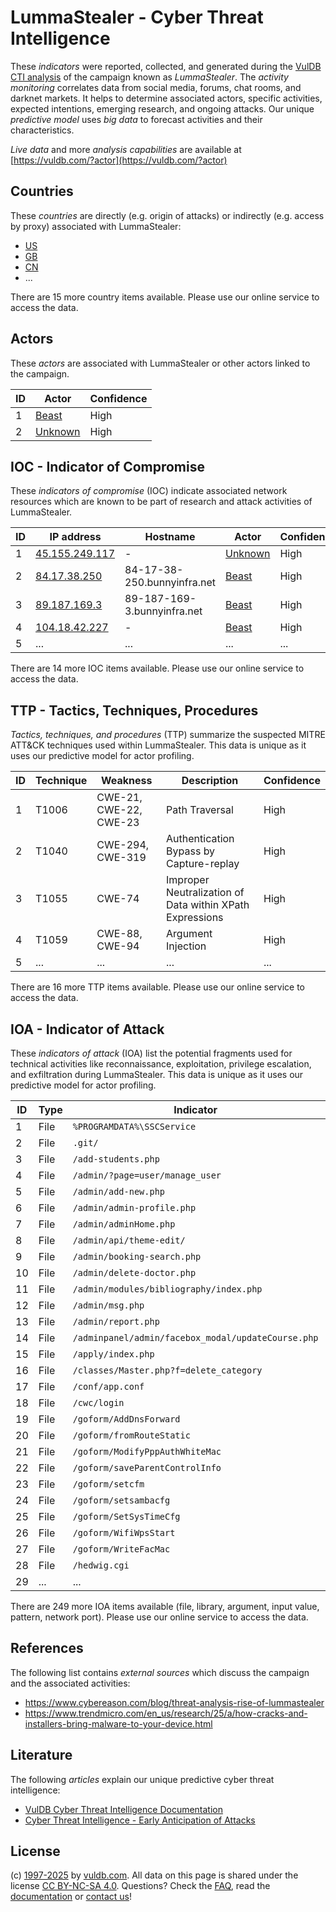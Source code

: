 # LummaStealer - Cyber Threat Intelligence

These _indicators_ were reported, collected, and generated during the [VulDB CTI analysis](https://vuldb.com/?kb.cti) of the campaign known as _LummaStealer_. The _activity monitoring_ correlates data from social media, forums, chat rooms, and darknet markets. It helps to determine associated actors, specific activities, expected intentions, emerging research, and ongoing attacks. Our unique _predictive model_ uses _big data_ to forecast activities and their characteristics.

_Live data_ and more _analysis capabilities_ are available at [https://vuldb.com/?actor](https://vuldb.com/?actor)

## Countries

These _countries_ are directly (e.g. origin of attacks) or indirectly (e.g. access by proxy) associated with LummaStealer:

* [US](https://vuldb.com/?country.us)
* [GB](https://vuldb.com/?country.gb)
* [CN](https://vuldb.com/?country.cn)
* ...

There are 15 more country items available. Please use our online service to access the data.

## Actors

These _actors_ are associated with LummaStealer or other actors linked to the campaign.

ID | Actor | Confidence
-- | ----- | ----------
1 | [Beast](https://vuldb.com/?actor.beast) | High
2 | [Unknown](https://vuldb.com/?actor.unknown) | High

## IOC - Indicator of Compromise

These _indicators of compromise_ (IOC) indicate associated network resources which are known to be part of research and attack activities of LummaStealer.

ID | IP address | Hostname | Actor | Confidence
-- | ---------- | -------- | ----- | ----------
1 | [45.155.249.117](https://vuldb.com/?ip.45.155.249.117) | - | [Unknown](https://vuldb.com/?actor.unknown) | High
2 | [84.17.38.250](https://vuldb.com/?ip.84.17.38.250) | 84-17-38-250.bunnyinfra.net | [Beast](https://vuldb.com/?actor.beast) | High
3 | [89.187.169.3](https://vuldb.com/?ip.89.187.169.3) | 89-187-169-3.bunnyinfra.net | [Beast](https://vuldb.com/?actor.beast) | High
4 | [104.18.42.227](https://vuldb.com/?ip.104.18.42.227) | - | [Beast](https://vuldb.com/?actor.beast) | High
5 | ... | ... | ... | ...

There are 14 more IOC items available. Please use our online service to access the data.

## TTP - Tactics, Techniques, Procedures

_Tactics, techniques, and procedures_ (TTP) summarize the suspected MITRE ATT&CK techniques used within LummaStealer. This data is unique as it uses our predictive model for actor profiling.

ID | Technique | Weakness | Description | Confidence
-- | --------- | -------- | ----------- | ----------
1 | T1006 | CWE-21, CWE-22, CWE-23 | Path Traversal | High
2 | T1040 | CWE-294, CWE-319 | Authentication Bypass by Capture-replay | High
3 | T1055 | CWE-74 | Improper Neutralization of Data within XPath Expressions | High
4 | T1059 | CWE-88, CWE-94 | Argument Injection | High
5 | ... | ... | ... | ...

There are 16 more TTP items available. Please use our online service to access the data.

## IOA - Indicator of Attack

These _indicators of attack_ (IOA) list the potential fragments used for technical activities like reconnaissance, exploitation, privilege escalation, and exfiltration during LummaStealer. This data is unique as it uses our predictive model for actor profiling.

ID | Type | Indicator | Confidence
-- | ---- | --------- | ----------
1 | File | `%PROGRAMDATA%\SSCService` | High
2 | File | `.git/` | Low
3 | File | `/add-students.php` | High
4 | File | `/admin/?page=user/manage_user` | High
5 | File | `/admin/add-new.php` | High
6 | File | `/admin/admin-profile.php` | High
7 | File | `/admin/adminHome.php` | High
8 | File | `/admin/api/theme-edit/` | High
9 | File | `/admin/booking-search.php` | High
10 | File | `/admin/delete-doctor.php` | High
11 | File | `/admin/modules/bibliography/index.php` | High
12 | File | `/admin/msg.php` | High
13 | File | `/admin/report.php` | High
14 | File | `/adminpanel/admin/facebox_modal/updateCourse.php` | High
15 | File | `/apply/index.php` | High
16 | File | `/classes/Master.php?f=delete_category` | High
17 | File | `/conf/app.conf` | High
18 | File | `/cwc/login` | Medium
19 | File | `/goform/AddDnsForward` | High
20 | File | `/goform/fromRouteStatic` | High
21 | File | `/goform/ModifyPppAuthWhiteMac` | High
22 | File | `/goform/saveParentControlInfo` | High
23 | File | `/goform/setcfm` | High
24 | File | `/goform/setsambacfg` | High
25 | File | `/goform/SetSysTimeCfg` | High
26 | File | `/goform/WifiWpsStart` | High
27 | File | `/goform/WriteFacMac` | High
28 | File | `/hedwig.cgi` | Medium
29 | ... | ... | ...

There are 249 more IOA items available (file, library, argument, input value, pattern, network port). Please use our online service to access the data.

## References

The following list contains _external sources_ which discuss the campaign and the associated activities:

* https://www.cybereason.com/blog/threat-analysis-rise-of-lummastealer
* https://www.trendmicro.com/en_us/research/25/a/how-cracks-and-installers-bring-malware-to-your-device.html

## Literature

The following _articles_ explain our unique predictive cyber threat intelligence:

* [VulDB Cyber Threat Intelligence Documentation](https://vuldb.com/?kb.cti)
* [Cyber Threat Intelligence - Early Anticipation of Attacks](https://www.scip.ch/en/?labs.20201022)

## License

(c) [1997-2025](https://vuldb.com/?kb.changelog) by [vuldb.com](https://vuldb.com/?kb.about). All data on this page is shared under the license [CC BY-NC-SA 4.0](https://creativecommons.org/licenses/by-nc-sa/4.0/). Questions? Check the [FAQ](https://vuldb.com/?kb.faq), read the [documentation](https://vuldb.com/?kb) or [contact us](https://vuldb.com/?contact)!
